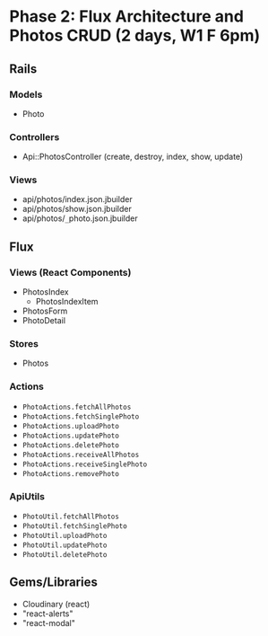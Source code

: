 # Phase 2: Flux Architecture and Photos CRUD (2 days, W1 F 6pm)

## Rails
### Models
* Photo

### Controllers
* Api::PhotosController (create, destroy, index, show, update)

### Views
* api/photos/index.json.jbuilder
* api/photos/show.json.jbuilder
* api/photos/`_`photo.json.jbuilder

## Flux
### Views (React Components)
* PhotosIndex
  - PhotosIndexItem
* PhotosForm
* PhotoDetail

### Stores
* Photos

### Actions
* `PhotoActions.fetchAllPhotos`
* `PhotoActions.fetchSinglePhoto`
* `PhotoActions.uploadPhoto`
* `PhotoActions.updatePhoto`
* `PhotoActions.deletePhoto`
* `PhotoActions.receiveAllPhotos`
* `PhotoActions.receiveSinglePhoto`
* `PhotoActions.removePhoto`

### ApiUtils
* `PhotoUtil.fetchAllPhotos`
* `PhotoUtil.fetchSinglePhoto`
* `PhotoUtil.uploadPhoto`
* `PhotoUtil.updatePhoto`
* `PhotoUtil.deletePhoto`

## Gems/Libraries
* Cloudinary (react)
* "react-alerts"
* "react-modal"
